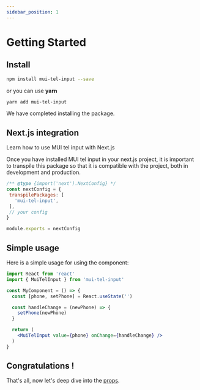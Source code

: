 ```yaml
---
sidebar_position: 1
---
```


# Getting Started

## Install
```bash
npm install mui-tel-input --save
```
or you can use **yarn**
```bash
yarn add mui-tel-input
```

We have completed installing the package.

## Next.js integration

Learn how to use MUI tel input with Next.js

Once you have installed MUI tel input in your next.js project, it is important to transpile this package so that it is compatible with the project, both in development and production.

```js
/** @type {import('next').NextConfig} */
const nextConfig = {
 transpilePackages: [
   'mui-tel-input',
 ],
 // your config
}

module.exports = nextConfig
```

## Simple usage

Here is a simple usage for using the component:

```jsx
import React from 'react'
import { MuiTelInput } from 'mui-tel-input'

const MyComponent = () => {
  const [phone, setPhone] = React.useState('')

  const handleChange = (newPhone) => {
    setPhone(newPhone)
  }

  return (
    <MuiTelInput value={phone} onChange={handleChange} />
  )
}
```

## Congratulations !

That's all, now let's deep dive into the [props](/docs/api-reference).